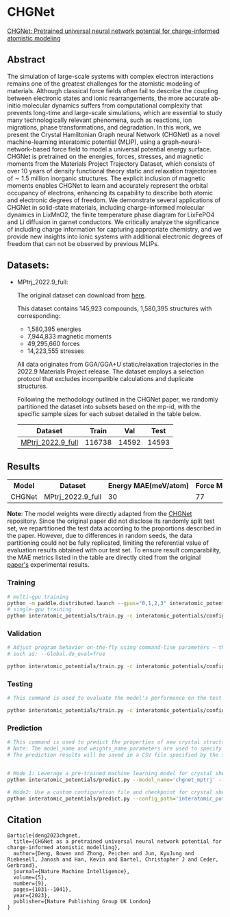 # CHGNet

[CHGNet: Pretrained universal neural network potential for charge-informed atomistic modeling](https://www.nature.com/articles/s42256-023-00716-3)

## Abstract

The simulation of large-scale systems with complex electron interactions remains one of the greatest challenges for the atomistic modeling of materials. Although classical force fields often fail to describe the coupling between electronic states and ionic rearrangements, the more accurate ab-initio molecular dynamics suffers from computational complexity that prevents long-time and large-scale simulations, which are essential to study many technologically relevant phenomena, such as reactions, ion migrations, phase transformations, and degradation. In this work, we present the Crystal Hamiltonian Graph neural Network (CHGNet) as a novel machine-learning interatomic potential (MLIP), using a graph-neural-network-based force field to model a universal potential energy surface. CHGNet is pretrained on the energies, forces, stresses, and magnetic moments from the Materials Project Trajectory Dataset, which consists of over 10 years of density functional theory static and relaxation trajectories of ∼ 1.5 million inorganic structures. The explicit inclusion of magnetic moments enables CHGNet to learn and accurately represent the orbital occupancy of electrons, enhancing its capability to describe both atomic and electronic degrees of freedom. We demonstrate several applications of CHGNet in solid-state materials, including charge-informed molecular dynamics in LixMnO2, the finite temperature phase diagram for LixFePO4 and Li diffusion in garnet conductors. We critically analyze the significance of including charge information for capturing appropriate chemistry, and we provide new insights into ionic systems with additional electronic degrees of freedom that can not be observed by previous MLIPs.


## Datasets:

- MPtrj_2022.9_full:

    The original dataset can download from [here](https://figshare.com/articles/dataset/Materials_Project_Trjectory_MPtrj_Dataset/23713842).

    This dataset contains 145,923 compounds, 1,580,395 structures with corresponding:
    - 1,580,395 energies
    - 7,944,833 magnetic moments
    - 49,295,660 forces
    - 14,223,555 stresses

    All data originates from GGA/GGA+U static/relaxation trajectories in the 2022.9 Materials Project release. The dataset employs a selection protocol that excludes incompatible calculations and duplicate structures.

    Following the methodology outlined in the CHGNet paper, we randomly partitioned the dataset into subsets based on the mp-id, with the specific sample sizes for each subset detailed in the table below.

    |                                   Dataset                                    | Train |  Val  | Test  |
    | :--------------------------------------------------------------------------: | :---: | :---: | :---: |
    | [MPtrj_2022.9_full](https://paddle-org.bj.bcebos.com/paddlematerial/datasets/mptrj/MPtrj_2022.9_full.zip) | 116738 | 14592  | 14593  |

## Results

<table>
    <head>
        <tr>
            <th  nowrap="nowrap">Model</th>
            <th  nowrap="nowrap">Dataset</th>
            <th  nowrap="nowrap">Energy MAE(meV/atom)</th>
            <th  nowrap="nowrap">Force MAE(meV/A)</th>
            <th  nowrap="nowrap">Stress MAE(GPa)</th>
            <th  nowrap="nowrap">Magmom MAE(μB)</th>
            <th  nowrap="nowrap">GPUs</th>
            <th  nowrap="nowrap">Training time</th>
            <th  nowrap="nowrap">Config</th>
            <th  nowrap="nowrap">Checkpoint | Log</th>
        </tr>
    </head>
    <body>
        <tr>
            <td  nowrap="nowrap">CHGNet</td>
            <td  nowrap="nowrap">MPtrj_2022.9_full</td>
            <td  nowrap="nowrap">30</td>
            <td  nowrap="nowrap">77</td>
            <td  nowrap="nowrap">4.348</td>
            <td  nowrap="nowrap">0.032</td>
            <td  nowrap="nowrap"> ~ </td>
            <td  nowrap="nowrap"> ~ </td>
            <td  nowrap="nowrap"><a href="chgnet_mptrj.yaml">chgnet_mptrj</a></td>
            <td  nowrap="nowrap"><a href="https://paddle-org.bj.bcebos.com/paddlematerial/checkpoints/property_prediction/chgnet/chgnet_mptrj.zip">checkpoint | log</a></td>
        </tr>  
    </body>
</table>

**Note**: The model weights were directly adapted from the [CHGNet](https://github.com/CederGroupHub/chgnet) repository. Since the original paper did not disclose its randomly split test set, we repartitioned the test data according to the proportions described in the paper. However, due to differences in random seeds, the data partitioning could not be fully replicated, limiting the referential value of evaluation results obtained with our test set. To ensure result comparability, the MAE metrics listed in the table are directly cited from the original [paper's](https://www.nature.com/articles/s42256-023-00716-3) experimental results.

### Training

```bash
# multi-gpu training
python -m paddle.distributed.launch --gpus="0,1,2,3" interatomic_potentials/train.py -c interatomic_potentials/configs/chgnet/chgnet_mptrj.yaml
# single-gpu training
python interatomic_potentials/train.py -c interatomic_potentials/configs/chgnet/chgnet_mptrj.yaml
```

### Validation
```bash
# Adjust program behavior on-the-fly using command-line parameters – this provides a convenient way to customize settings without modifying the configuration file directly.
# such as: --Global.do_eval=True

python interatomic_potentials/train.py -c interatomic_potentials/configs/chgnet/chgnet_mptrj.yaml Global.do_eval=True Global.do_train=False Global.do_test=False Trainer.pretrained_model_path='your checkpoint path(*.pdparams)'

```


### Testing
```bash
# This command is used to evaluate the model's performance on the test dataset.

python interatomic_potentials/train.py -c interatomic_potentials/configs/chgnet/chgnet_mptrj.yaml Global.do_test=True Global.do_train=False Global.do_eval=False Trainer.pretrained_model_path='your checkpoint path(*.pdparams)'

```

### Prediction

```bash
# This command is used to predict the properties of new crystal structures using a trained model.
# Note: The model_name and weights_name parameters are used to specify the pre-trained model and its corresponding weights. The cif_file_path parameter is used to specify the path to the CIF files for which properties need to be predicted.
# The prediction results will be saved in a CSV file specified by the save_path parameter. Default save_path is 'result.csv'.


# Mode 1: Leverage a pre-trained machine learning model for crystal shear moduli prediction. The implementation includes automated model download functionality, eliminating the need for manual configuration.
python interatomic_potentials/predict.py --model_name='chgnet_mptrj' --weights_name='best.pdparams' --cif_file_path='./interatomic_potentials/example_data/cifs/'

# Mode2: Use a custom configuration file and checkpoint for crystal shear moduli prediction. This approach allows for more flexibility and customization.
python interatomic_potentials/predict.py --config_path='interatomic_potentials/configs/chgnet/chgnet_mptrj.yaml' --checkpoint_path="your checkpoint path(*.pdparams)"
```


## Citation
```
@article{deng2023chgnet,
  title={CHGNet as a pretrained universal neural network potential for charge-informed atomistic modelling},
  author={Deng, Bowen and Zhong, Peichen and Jun, KyuJung and Riebesell, Janosh and Han, Kevin and Bartel, Christopher J and Ceder, Gerbrand},
  journal={Nature Machine Intelligence},
  volume={5},
  number={9},
  pages={1031--1041},
  year={2023},
  publisher={Nature Publishing Group UK London}
}
```

